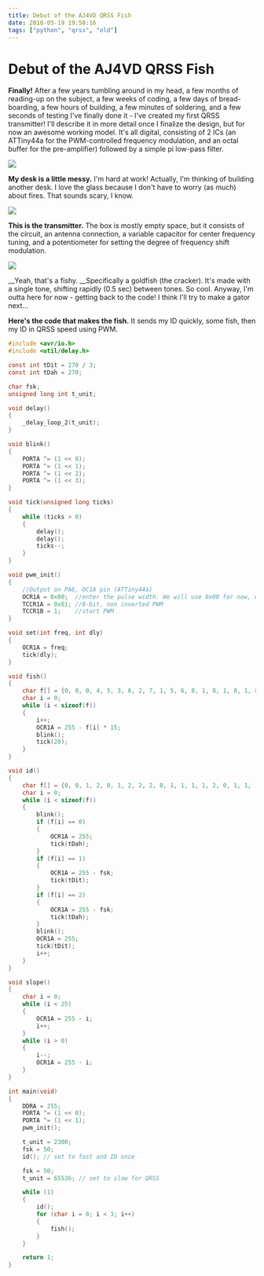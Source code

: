```yaml
---
title: Debut of the AJ4VD QRSS Fish
date: 2010-05-19 19:58:16
tags: ["python", "qrss", "old"]
---
```


# Debut of the AJ4VD QRSS Fish

__Finally!__ After a few years tumbling around in my head, a few months of reading-up on the subject, a few weeks of coding, a few days of bread-boarding, a few hours of building, a few minutes of soldering, and a few seconds of testing I've finally done it - I've created my first QRSS transmitter! I'll describe it in more detail once I finalize the design, but for now an awesome working model. It's all digital, consisting of 2 ICs (an ATTiny44a for the PWM-controlled frequency modulation, and an octal buffer for the pre-amplifier) followed by a simple pi low-pass filter.

<div class="text-center img-border">

![](https://swharden.com/static/2010/05/19/qrss-desk.jpg)

</div>

__My desk is a little messy.__ I'm hard at work! Actually, I'm thinking of building another desk. I love the glass because I don't have to worry (as much) about fires. That sounds scary, I know.

<div class="text-center img-border">

![](https://swharden.com/static/2010/05/19/qrss-transmitter.jpg)

</div>

__This is the transmitter.__ The box is mostly empty space, but it consists of the circuit, an antenna connection, a variable capacitor for center frequency tuning, and a potentiometer for setting the degree of frequency shift modulation.

<div class="text-center img-border">

![](https://swharden.com/static/2010/05/19/qrss-fish.png)

</div>

__Yeah, that's a fishy. __Specifically a goldfish (the cracker). It's made with a single tone, shifting rapidly (0.5 sec) between tones. So cool. Anyway, I'm outta here for now - getting back to the code! I think I'll try to make a gator next...

__Here's the code that makes the fish.__ It sends my ID quickly, some fish, then my ID in QRSS speed using PWM.

```c
#include <avr/io.h>
#include <util/delay.h>

const int tDit = 270 / 3;
const int tDah = 270;

char fsk;
unsigned long int t_unit;

void delay()
{
    _delay_loop_2(t_unit);
}

void blink()
{
    PORTA ^= (1 << 0);
    PORTA ^= (1 << 1);
    PORTA ^= (1 << 2);
    PORTA ^= (1 << 3);
}

void tick(unsigned long ticks)
{
    while (ticks > 0)
    {
        delay();
        delay();
        ticks--;
    }
}

void pwm_init()
{
    //Output on PA6, OC1A pin (ATTiny44a)
    OCR1A = 0x00;  //enter the pulse width. We will use 0x00 for now, which is 0 power.
    TCCR1A = 0x81; //8-bit, non inverted PWM
    TCCR1B = 1;    //start PWM
}

void set(int freq, int dly)
{
    OCR1A = freq;
    tick(dly);
}

void fish()
{
    char f[] = {0, 0, 0, 4, 5, 3, 6, 2, 7, 1, 5, 6, 8, 1, 8, 1, 8, 1, 8, 1, 8, 2, 7, 3, 6, 2, 7, 1, 8, 1, 8, 4, 5, 2, 3, 6, 7, 0, 0, 0};
    char i = 0;
    while (i < sizeof(f))
    {
        i++;
        OCR1A = 255 - f[i] * 15;
        blink();
        tick(20);
    }
}

void id()
{
    char f[] = {0, 0, 1, 2, 0, 1, 2, 2, 2, 0, 1, 1, 1, 1, 2, 0, 1, 1, 1, 2, 0, 2, 1, 1, 0, 0};
    char i = 0;
    while (i < sizeof(f))
    {
        blink();
        if (f[i] == 0)
        {
            OCR1A = 255;
            tick(tDah);
        }
        if (f[i] == 1)
        {
            OCR1A = 255 - fsk;
            tick(tDit);
        }
        if (f[i] == 2)
        {
            OCR1A = 255 - fsk;
            tick(tDah);
        }
        blink();
        OCR1A = 255;
        tick(tDit);
        i++;
    }
}

void slope()
{
    char i = 0;
    while (i < 25)
    {
        OCR1A = 255 - i;
        i++;
    }
    while (i > 0)
    {
        i--;
        OCR1A = 255 - i;
    }
}

int main(void)
{
    DDRA = 255;
    PORTA ^= (1 << 0);
    PORTA ^= (1 << 1);
    pwm_init();

    t_unit = 2300;
    fsk = 50;
    id(); // set to fast and ID once

    fsk = 50;
    t_unit = 65536; // set to slow for QRSS

    while (1)
    {
        id();
        for (char i = 0; i < 3; i++)
        {
            fish();
        }
    }

    return 1;
}
```

